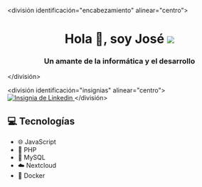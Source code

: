 
<división identificación="encabezamiento" alinear="centro">
    <h1 align="center">Hola 👋, soy José
    <img src="[https://giphy.com/gifs/Lowi-gato-lowi-ordenador-hENDkVRxKsctCpuAun](https://www.google.com/url?sa=i&url=https%3A%2F%2Fgifs.com%2Fgif%2Fgato-computadora-l5JY1l&psig=AOvVaw3zoZD0oE63zpfJQMsI_T0l&ust=1720699965157000&source=images&cd=vfe&opi=89978449&ved=0CBMQjRxqFwoTCOjGm4S5nIcDFQAAAAAdAAAAABAW)" ancho="200" />
    <h3 align="center">Un amante de la informática y el desarrollo</h3>
</división>

<división identificación="insignias" alinear="centro">
    <a href="https://www.linkedin.com/es/gonzalo-rando-serna-876a10249/">
        <img src="https://img.shields.io/twitter/url?color=azul&label=Gonzalo%20linkedin&logo=linkedin&logoColor=azul&style=para-la-insignia&url=[https%3A%2F%2Fwww.linkedin.com%2Fin%2Fgonzalo-rando-serna-876a10249%2F](https://www.linkedin.com/in/jose-rodriguez-4baaa8299)" alt="Insignia de Linkedin"/>
    </a>
</división>

## 💻 Tecnologías
- 🌐 JavaScript
- 🐘 PHP
- 🐬 MySQL
- ☁️ Nextcloud
- 🐳 Docker

